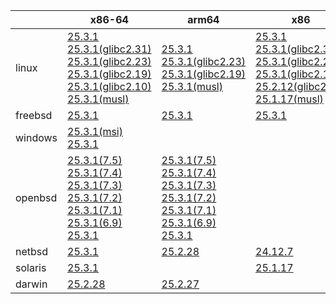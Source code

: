 ||x86-64|arm64|x86|armv7|ppc64le|armel|
| --- | --- | --- | --- | --- | --- | --- |
|linux|[25.3.1](https://github.com/roswell/sbcl_head/releases/download/25.3.1/sbcl-25.3.1-x86-64-linux-binary.tar.bz2)<br />[25.3.1(glibc2.31)](https://github.com/roswell/sbcl_head/releases/download/25.3.1/sbcl-25.3.1-x86-64-linux-glibc2.31-binary.tar.bz2)<br />[25.3.1(glibc2.23)](https://github.com/roswell/sbcl_head/releases/download/25.3.1/sbcl-25.3.1-x86-64-linux-glibc2.23-binary.tar.bz2)<br />[25.3.1(glibc2.19)](https://github.com/roswell/sbcl_head/releases/download/25.3.1/sbcl-25.3.1-x86-64-linux-glibc2.19-binary.tar.bz2)<br />[25.3.1(glibc2.10)](https://github.com/roswell/sbcl_head/releases/download/25.3.1/sbcl-25.3.1-x86-64-linux-glibc2.10-binary.tar.bz2)<br />[25.3.1(musl)](https://github.com/roswell/sbcl_head/releases/download/25.3.1/sbcl-25.3.1-x86-64-linux-musl-binary.tar.bz2)<br />|[25.3.1](https://github.com/roswell/sbcl_head/releases/download/25.3.1/sbcl-25.3.1-arm64-linux-binary.tar.bz2)<br />[25.3.1(glibc2.23)](https://github.com/roswell/sbcl_head/releases/download/25.3.1/sbcl-25.3.1-arm64-linux-glibc2.23-binary.tar.bz2)<br />[25.3.1(glibc2.19)](https://github.com/roswell/sbcl_head/releases/download/25.3.1/sbcl-25.3.1-arm64-linux-glibc2.19-binary.tar.bz2)<br />[25.3.1(musl)](https://github.com/roswell/sbcl_head/releases/download/25.3.1/sbcl-25.3.1-arm64-linux-musl-binary.tar.bz2)<br />|[25.3.1](https://github.com/roswell/sbcl_head/releases/download/25.3.1/sbcl-25.3.1-x86-linux-binary.tar.bz2)<br />[25.3.1(glibc2.31)](https://github.com/roswell/sbcl_head/releases/download/25.3.1/sbcl-25.3.1-x86-linux-glibc2.31-binary.tar.bz2)<br />[25.3.1(glibc2.23)](https://github.com/roswell/sbcl_head/releases/download/25.3.1/sbcl-25.3.1-x86-linux-glibc2.23-binary.tar.bz2)<br />[25.3.1(glibc2.19)](https://github.com/roswell/sbcl_head/releases/download/25.3.1/sbcl-25.3.1-x86-linux-glibc2.19-binary.tar.bz2)<br />[25.2.12(glibc2.10)](https://github.com/roswell/sbcl_head/releases/download/25.2.12/sbcl-25.2.12-x86-linux-glibc2.10-binary.tar.bz2)<br />[25.1.17(musl)](https://github.com/roswell/sbcl_head/releases/download/25.1.17/sbcl-25.1.17-x86-linux-musl-binary.tar.bz2)<br />|[25.3.1](https://github.com/roswell/sbcl_head/releases/download/25.3.1/sbcl-25.3.1-armv7-linux-binary.tar.bz2)<br />|[25.2.28](https://github.com/roswell/sbcl_head/releases/download/25.2.28/sbcl-25.2.28-ppc64le-linux-binary.tar.bz2)<br />[25.2.28(glibc2.23)](https://github.com/roswell/sbcl_head/releases/download/25.2.28/sbcl-25.2.28-ppc64le-linux-glibc2.23-binary.tar.bz2)<br />[25.2.28(glibc2.19)](https://github.com/roswell/sbcl_head/releases/download/25.2.28/sbcl-25.2.28-ppc64le-linux-glibc2.19-binary.tar.bz2)<br />|[25.1.17](https://github.com/roswell/sbcl_head/releases/download/25.1.17/sbcl-25.1.17-armel-linux-binary.tar.bz2)<br />|
|freebsd|[25.3.1](https://github.com/roswell/sbcl_head/releases/download/25.3.1/sbcl-25.3.1-x86-64-freebsd-binary.tar.bz2)<br />|[25.3.1](https://github.com/roswell/sbcl_head/releases/download/25.3.1/sbcl-25.3.1-arm64-freebsd-binary.tar.bz2)<br />|[25.3.1](https://github.com/roswell/sbcl_head/releases/download/25.3.1/sbcl-25.3.1-x86-freebsd-binary.tar.bz2)<br />||||
|windows|[25.3.1(msi)](https://github.com/roswell/sbcl_head/releases/download/25.3.1/sbcl-25.3.1-x86-64-windows-binary.msi)<br />[25.3.1](https://github.com/roswell/sbcl_head/releases/download/25.3.1/sbcl-25.3.1-x86-64-windows-binary.tar.bz2)<br />||||||
|openbsd|[25.3.1(7.5)](https://github.com/roswell/sbcl_head/releases/download/25.3.1/sbcl-25.3.1-x86-64-openbsd-7.5-binary.tar.bz2)<br />[25.3.1(7.4)](https://github.com/roswell/sbcl_head/releases/download/25.3.1/sbcl-25.3.1-x86-64-openbsd-7.4-binary.tar.bz2)<br />[25.3.1(7.3)](https://github.com/roswell/sbcl_head/releases/download/25.3.1/sbcl-25.3.1-x86-64-openbsd-7.3-binary.tar.bz2)<br />[25.3.1(7.2)](https://github.com/roswell/sbcl_head/releases/download/25.3.1/sbcl-25.3.1-x86-64-openbsd-7.2-binary.tar.bz2)<br />[25.3.1(7.1)](https://github.com/roswell/sbcl_head/releases/download/25.3.1/sbcl-25.3.1-x86-64-openbsd-7.1-binary.tar.bz2)<br />[25.3.1(6.9)](https://github.com/roswell/sbcl_head/releases/download/25.3.1/sbcl-25.3.1-x86-64-openbsd-6.9-binary.tar.bz2)<br />[25.3.1](https://github.com/roswell/sbcl_head/releases/download/25.3.1/sbcl-25.3.1-x86-64-openbsd-binary.tar.bz2)<br />|[25.3.1(7.5)](https://github.com/roswell/sbcl_head/releases/download/25.3.1/sbcl-25.3.1-arm64-openbsd-7.5-binary.tar.bz2)<br />[25.3.1(7.4)](https://github.com/roswell/sbcl_head/releases/download/25.3.1/sbcl-25.3.1-arm64-openbsd-7.4-binary.tar.bz2)<br />[25.3.1(7.3)](https://github.com/roswell/sbcl_head/releases/download/25.3.1/sbcl-25.3.1-arm64-openbsd-7.3-binary.tar.bz2)<br />[25.3.1(7.2)](https://github.com/roswell/sbcl_head/releases/download/25.3.1/sbcl-25.3.1-arm64-openbsd-7.2-binary.tar.bz2)<br />[25.3.1(7.1)](https://github.com/roswell/sbcl_head/releases/download/25.3.1/sbcl-25.3.1-arm64-openbsd-7.1-binary.tar.bz2)<br />[25.3.1(6.9)](https://github.com/roswell/sbcl_head/releases/download/25.3.1/sbcl-25.3.1-arm64-openbsd-6.9-binary.tar.bz2)<br />[25.3.1](https://github.com/roswell/sbcl_head/releases/download/25.3.1/sbcl-25.3.1-arm64-openbsd-binary.tar.bz2)<br />|||||
|netbsd|[25.3.1](https://github.com/roswell/sbcl_head/releases/download/25.3.1/sbcl-25.3.1-x86-64-netbsd-binary.tar.bz2)<br />|[25.2.28](https://github.com/roswell/sbcl_head/releases/download/25.2.28/sbcl-25.2.28-arm64-netbsd-binary.tar.bz2)<br />|[24.12.7](https://github.com/roswell/sbcl_head/releases/download/24.12.7/sbcl-24.12.7-x86-netbsd-binary.tar.bz2)<br />||||
|solaris|[25.3.1](https://github.com/roswell/sbcl_head/releases/download/25.3.1/sbcl-25.3.1-x86-64-solaris-binary.tar.bz2)<br />||[25.1.17](https://github.com/roswell/sbcl_head/releases/download/25.1.17/sbcl-25.1.17-x86-solaris-binary.tar.bz2)<br />||||
|darwin|[25.2.28](https://github.com/roswell/sbcl_head/releases/download/25.2.28/sbcl-25.2.28-x86-64-darwin-binary.tar.bz2)<br />|[25.2.27](https://github.com/roswell/sbcl_head/releases/download/25.2.27/sbcl-25.2.27-arm64-darwin-binary.tar.bz2)<br />|||||
